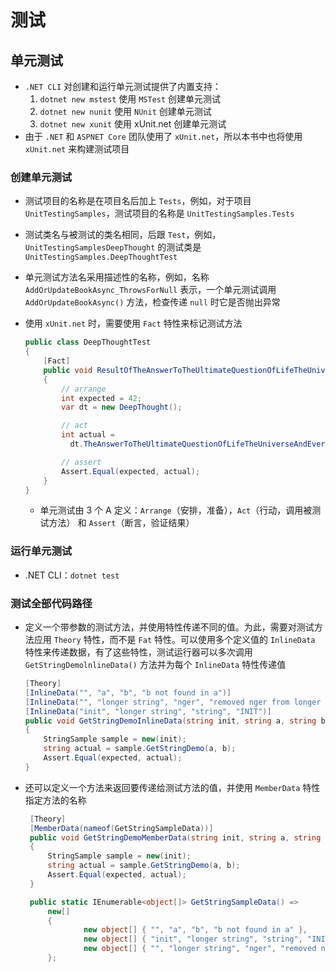 # 测试

## 单元测试

* `.NET CLI` 对创建和运行单元测试提供了内置支持：
  1. `dotnet new mstest` 使用 `MSTest` 创建单元测试
  2. `dotnet new nunit` 使用 `NUnit` 创建单元测试
  3. `dotnet new xunit` 使用 xUnit.net 创建单元测试
* 由于 `.NET` 和 `ASPNET Core` 团队使用了 `xUnit.net`，所以本书中也将使用 `xUnit.net` 来构建测试项目

### 创建单元测试

* 测试项目的名称是在项目名后加上 `Tests`，例如，对于项目 `UnitTestingSamples`，测试项目的名称是 `UnitTestingSamples.Tests`

* 测试类名与被测试的类名相同，后跟 `Test`，例如，`UnitTestingSamplesDeepThought` 的测试类是 `UnitTestingSamples.DeepThoughtTest`

* 单元测试方法名采用描述性的名称，例如，名称 `AddOrUpdateBookAsync_ThrowsForNull` 表示，一个单元测试调用 `AddOrUpdateBookAsync()` 方法，检查传递 `null` 时它是否抛出异常

* 使用 `xUnit.net` 时，需要使用 `Fact`  特性来标记测试方法

  ```c#
  public class DeepThoughtTest
  {
      [Fact]
      public void ResultOfTheAnswerToTheUltimateQuestionOfLifeTheUniverseAndEverything()
      {
          // arrange
          int expected = 42;
          var dt = new DeepThought();
  
          // act
          int actual =
            dt.TheAnswerToTheUltimateQuestionOfLifeTheUniverseAndEverything();
  
          // assert
          Assert.Equal(expected, actual);
      }
  }
  ```

  * 单元测试由 3 个 A 定义：`Arrange`（安排，准备），`Act`（行动，调用被测试方法） 和 `Assert`（断言，验证结果）


### 运行单元测试

* .NET CLI：`dotnet test`

### 测试全部代码路径

* 定义一个带参数的测试方法，并使用特性传递不同的值。为此，需要对测试方法应用 `Theory` 特性，而不是 `Fat` 特性。可以使用多个定义值的  `InlineData` 特性来传递数据，有了这些特性，测试运行器可以多次调用 `GetStringDemolnlineData()` 方法并为每个 `InlineData` 特性传递值

  ```c#
  [Theory]
  [InlineData("", "a", "b", "b not found in a")]
  [InlineData("", "longer string", "nger", "removed nger from longer string: lo string")]
  [InlineData("init", "longer string", "string", "INIT")]
  public void GetStringDemoInlineData(string init, string a, string b, string expected)
  {
      StringSample sample = new(init);
      string actual = sample.GetStringDemo(a, b);
      Assert.Equal(expected, actual);
  }
  ```

* 还可以定义一个方法来返回要传递给测试方法的值，并使用 `MemberData` 特性指定方法的名称

  ```c#
   [Theory]
   [MemberData(nameof(GetStringSampleData))]
   public void GetStringDemoMemberData(string init, string a, string b, string expected)
   {
       StringSample sample = new(init);
       string actual = sample.GetStringDemo(a, b);
       Assert.Equal(expected, actual);
   }
  
   public static IEnumerable<object[]> GetStringSampleData() =>
       new[]
       {
               new object[] { "", "a", "b", "b not found in a" },
               new object[] { "init", "longer string", "string", "INIT" },
               new object[] { "", "longer string", "nger", "removed nger from longer string: lo string" }
       };
  ```
